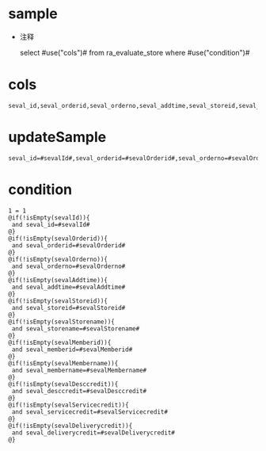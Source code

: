 sample
===
* 注释

	select #use("cols")# from ra_evaluate_store  where  #use("condition")#

cols
===
	seval_id,seval_orderid,seval_orderno,seval_addtime,seval_storeid,seval_storename,seval_memberid,seval_membername,seval_desccredit,seval_servicecredit,seval_deliverycredit

updateSample
===
	
	seval_id=#sevalId#,seval_orderid=#sevalOrderid#,seval_orderno=#sevalOrderno#,seval_addtime=#sevalAddtime#,seval_storeid=#sevalStoreid#,seval_storename=#sevalStorename#,seval_memberid=#sevalMemberid#,seval_membername=#sevalMembername#,seval_desccredit=#sevalDesccredit#,seval_servicecredit=#sevalServicecredit#,seval_deliverycredit=#sevalDeliverycredit#

condition
===

	1 = 1  
	@if(!isEmpty(sevalId)){
	 and seval_id=#sevalId#
	@}
	@if(!isEmpty(sevalOrderid)){
	 and seval_orderid=#sevalOrderid#
	@}
	@if(!isEmpty(sevalOrderno)){
	 and seval_orderno=#sevalOrderno#
	@}
	@if(!isEmpty(sevalAddtime)){
	 and seval_addtime=#sevalAddtime#
	@}
	@if(!isEmpty(sevalStoreid)){
	 and seval_storeid=#sevalStoreid#
	@}
	@if(!isEmpty(sevalStorename)){
	 and seval_storename=#sevalStorename#
	@}
	@if(!isEmpty(sevalMemberid)){
	 and seval_memberid=#sevalMemberid#
	@}
	@if(!isEmpty(sevalMembername)){
	 and seval_membername=#sevalMembername#
	@}
	@if(!isEmpty(sevalDesccredit)){
	 and seval_desccredit=#sevalDesccredit#
	@}
	@if(!isEmpty(sevalServicecredit)){
	 and seval_servicecredit=#sevalServicecredit#
	@}
	@if(!isEmpty(sevalDeliverycredit)){
	 and seval_deliverycredit=#sevalDeliverycredit#
	@}
	
	